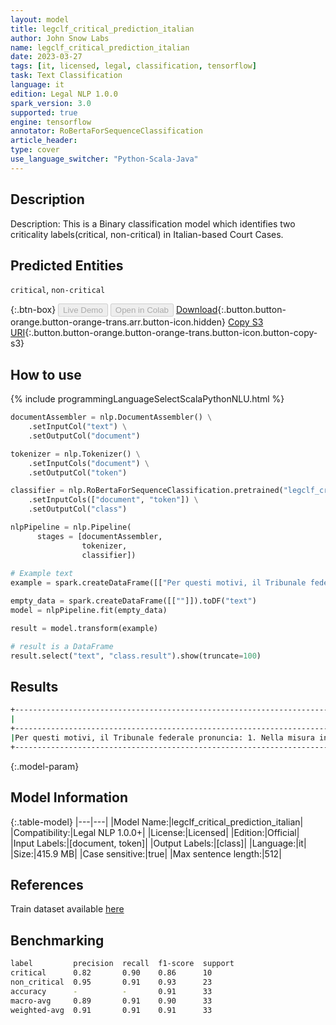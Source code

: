 ```yaml
---
layout: model
title: legclf_critical_prediction_italian
author: John Snow Labs
name: legclf_critical_prediction_italian
date: 2023-03-27
tags: [it, licensed, legal, classification, tensorflow]
task: Text Classification
language: it
edition: Legal NLP 1.0.0
spark_version: 3.0
supported: true
engine: tensorflow
annotator: RoBertaForSequenceClassification
article_header:
type: cover
use_language_switcher: "Python-Scala-Java"
---
```


## Description

Description: This is a Binary classification model which identifies two criticality labels(critical, non-critical) in Italian-based Court Cases.

## Predicted Entities

`critical`, `non-critical`

{:.btn-box}
<button class="button button-orange" disabled>Live Demo</button>
<button class="button button-orange" disabled>Open in Colab</button>
[Download](https://s3.amazonaws.com/auxdata.johnsnowlabs.com/legal/models/legclf_critical_prediction_italian_it_1.0.0_3.0_1679944691458.zip){:.button.button-orange.button-orange-trans.arr.button-icon.hidden}
[Copy S3 URI](s3://auxdata.johnsnowlabs.com/legal/models/legclf_critical_prediction_italian_it_1.0.0_3.0_1679944691458.zip){:.button.button-orange.button-orange-trans.button-icon.button-copy-s3}

## How to use



<div class="tabs-box" markdown="1">
{% include programmingLanguageSelectScalaPythonNLU.html %}

```python
documentAssembler = nlp.DocumentAssembler() \
    .setInputCol("text") \
    .setOutputCol("document")

tokenizer = nlp.Tokenizer() \
    .setInputCols("document") \
    .setOutputCol("token")

classifier = nlp.RoBertaForSequenceClassification.pretrained("legclf_critical_prediction_italian", "it", "legal/models") \
    .setInputCols(["document", "token"]) \
    .setOutputCol("class")

nlpPipeline = nlp.Pipeline(
      stages = [documentAssembler,
                tokenizer,
                classifier])
     
# Example text
example = spark.createDataFrame([["Per questi motivi, il Tribunale federale pronuncia: 1. Nella misura in cui è ammissibile, il ricorso è respinto. 2. Le spese giudiziarie di fr. 2'000.-- sono poste a carico del ricorrente. 3. Comunicazione ai patrocinatori delle parti, al patrocinatore di C._ e al Presidente della Camera di protezione del Tribunale d'appello del Cantone Ticino."]]).toDF("text")

empty_data = spark.createDataFrame([[""]]).toDF("text")
model = nlpPipeline.fit(empty_data)

result = model.transform(example)

# result is a DataFrame
result.select("text", "class.result").show(truncate=100)
```

</div>

## Results

```bash
+----------------------------------------------------------------------------------------------------+----------+
|                                                                                                text|    result|
+----------------------------------------------------------------------------------------------------+----------+
|Per questi motivi, il Tribunale federale pronuncia: 1. Nella misura in cui è ammissibile, il rico...|[critical]|
+----------------------------------------------------------------------------------------------------+----------+
```

{:.model-param}
## Model Information

{:.table-model}
|---|---|
|Model Name:|legclf_critical_prediction_italian|
|Compatibility:|Legal NLP 1.0.0+|
|License:|Licensed|
|Edition:|Official|
|Input Labels:|[document, token]|
|Output Labels:|[class]|
|Language:|it|
|Size:|415.9 MB|
|Case sensitive:|true|
|Max sentence length:|512|

## References

Train dataset available [here](https://huggingface.co/datasets/rcds/legal_criticality_prediction)

## Benchmarking

```bash
label         precision  recall  f1-score  support 
critical      0.82       0.90    0.86      10      
non_critical  0.95       0.91    0.93      23      
accuracy      -          -       0.91      33      
macro-avg     0.89       0.91    0.90      33      
weighted-avg  0.91       0.91    0.91      33    
```
